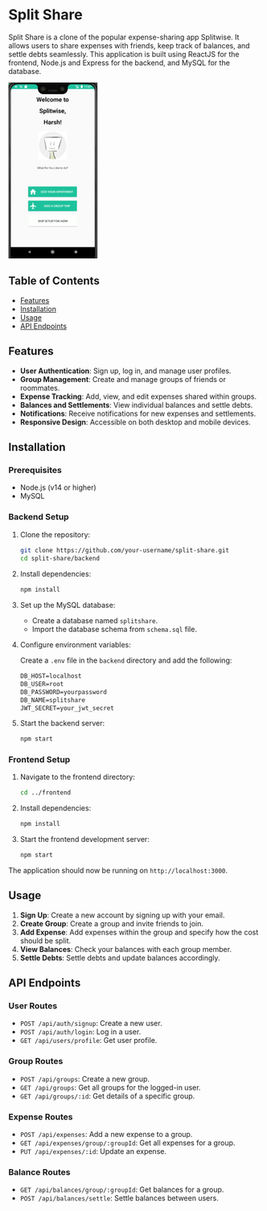 # Split Share

Split Share is a clone of the popular expense-sharing app Splitwise. It allows users to share expenses with friends, keep track of balances, and settle debts seamlessly. This application is built using ReactJS for the frontend, Node.js and Express for the backend, and MySQL for the database.

 <img alt="SplitShare application" src="splitwise_1.png" />

## Table of Contents

- [Features](#features)
- [Installation](#installation)
- [Usage](#usage)
- [API Endpoints](#api-endpoints)

## Features

- **User Authentication**: Sign up, log in, and manage user profiles.
- **Group Management**: Create and manage groups of friends or roommates.
- **Expense Tracking**: Add, view, and edit expenses shared within groups.
- **Balances and Settlements**: View individual balances and settle debts.
- **Notifications**: Receive notifications for new expenses and settlements.
- **Responsive Design**: Accessible on both desktop and mobile devices.

## Installation

### Prerequisites

- Node.js (v14 or higher)
- MySQL

### Backend Setup

1. Clone the repository:

    ```bash
    git clone https://github.com/your-username/split-share.git
    cd split-share/backend
    ```

2. Install dependencies:

    ```bash
    npm install
    ```

3. Set up the MySQL database:

    - Create a database named `splitshare`.
    - Import the database schema from `schema.sql` file.

4. Configure environment variables:

    Create a `.env` file in the `backend` directory and add the following:

    ```env
    DB_HOST=localhost
    DB_USER=root
    DB_PASSWORD=yourpassword
    DB_NAME=splitshare
    JWT_SECRET=your_jwt_secret
    ```

5. Start the backend server:

    ```bash
    npm start
    ```

### Frontend Setup

1. Navigate to the frontend directory:

    ```bash
    cd ../frontend
    ```

2. Install dependencies:

    ```bash
    npm install
    ```

3. Start the frontend development server:

    ```bash
    npm start
    ```

The application should now be running on `http://localhost:3000`.

## Usage

1. **Sign Up**: Create a new account by signing up with your email.
2. **Create Group**: Create a group and invite friends to join.
3. **Add Expense**: Add expenses within the group and specify how the cost should be split.
4. **View Balances**: Check your balances with each group member.
5. **Settle Debts**: Settle debts and update balances accordingly.

## API Endpoints

### User Routes

- `POST /api/auth/signup`: Create a new user.
- `POST /api/auth/login`: Log in a user.
- `GET /api/users/profile`: Get user profile.

### Group Routes

- `POST /api/groups`: Create a new group.
- `GET /api/groups`: Get all groups for the logged-in user.
- `GET /api/groups/:id`: Get details of a specific group.

### Expense Routes

- `POST /api/expenses`: Add a new expense to a group.
- `GET /api/expenses/group/:groupId`: Get all expenses for a group.
- `PUT /api/expenses/:id`: Update an expense.

### Balance Routes

- `GET /api/balances/group/:groupId`: Get balances for a group.
- `POST /api/balances/settle`: Settle balances between users.
